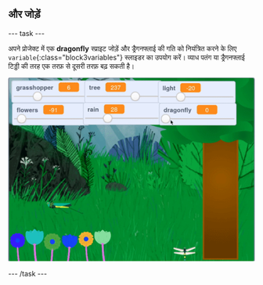 ## और जोड़ें

--- task ---

अपने प्रोजेक्ट में एक **dragonfly** स्प्राइट जोड़ें और ड्रैगनफ्लाई की गति को नियंत्रित करने के लिए `variable`{:class="block3variables"} स्लाइडर का उपयोग करें। व्याध पतंग या ड्रैगनफ्लाई टिड्डी की तरह एक तरफ़ से दूसरी तरफ़ बढ़ सकती है।

![बेतरतीब ढंग से चलती तितली के साथ जंगल का एनिमेटेड जिफ](images/dragonfly.gif)

--- /task ---

